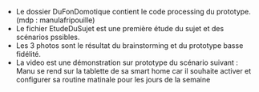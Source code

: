 - Le dossier DuFonDomotique contient le code processing du prototype. (mdp : manulafripouille)
- Le fichier EtudeDuSujet est une première étude du sujet et des scénarios pssibles.
- Les 3 photos sont le résultat du brainstorming et du prototype basse fidélité.
- La video est une démonstration sur prototype du scénario suivant :
	Manu se rend sur la tablette de sa smart home car il souhaite activer et configurer sa routine matinale pour les jours de la semaine
